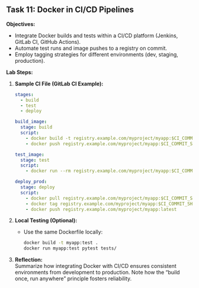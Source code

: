 ## Task 11: Docker in CI/CD Pipelines

**Objectives:**
- Integrate Docker builds and tests within a CI/CD platform (Jenkins, GitLab CI, GitHub Actions).
- Automate test runs and image pushes to a registry on commit.
- Employ tagging strategies for different environments (dev, staging, production).

**Lab Steps:**

1. **Sample CI File (GitLab CI Example):**
   ```yaml
   stages:
     - build
     - test
     - deploy

   build_image:
     stage: build
     script:
       - docker build -t registry.example.com/myproject/myapp:$CI_COMMIT_SHA .
       - docker push registry.example.com/myproject/myapp:$CI_COMMIT_SHA

   test_image:
     stage: test
     script:
       - docker run --rm registry.example.com/myproject/myapp:$CI_COMMIT_SHA pytest tests/

   deploy_prod:
     stage: deploy
     script:
       - docker pull registry.example.com/myproject/myapp:$CI_COMMIT_SHA
       - docker tag registry.example.com/myproject/myapp:$CI_COMMIT_SHA registry.example.com/myproject/myapp:latest
       - docker push registry.example.com/myproject/myapp:latest
   ```

2. **Local Testing (Optional):**
   - Use the same Dockerfile locally:
     ```bash
     docker build -t myapp:test .
     docker run myapp:test pytest tests/
     ```

3. **Reflection:**  
   Summarize how integrating Docker with CI/CD ensures consistent environments from development to production. Note how the “build once, run anywhere” principle fosters reliability.
